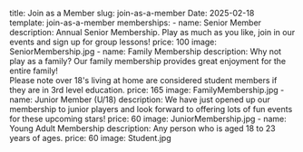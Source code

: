 title: Join as a Member
slug: join-as-a-member
Date: 2025-02-18    
template: join-as-a-member
memberships:
    - name: Senior Member
      description: Annual Senior Membership. Play as much as you like, join in our events and sign up for group lessons! 
      price: 100
      image: SeniorMembership.jpg
    - name: Family Membership
      description: Why not play as a family? Our family membership provides great enjoyment for the entire family! <br/>Please note over 18's living at home are considered student members if they are in 3rd level education. 
      price: 165
      image: FamilyMembership.jpg
    - name: Junior Member (U/18)
      description: We have just opened up our membership to junior players and look forward to offering lots of fun events for these upcoming stars! 
      price: 60
      image: JuniorMembership.jpg
    - name: Young Adult Membership
      description: Any person who is aged 18 to 23 years of ages.
      price: 60
      image: Student.jpg
